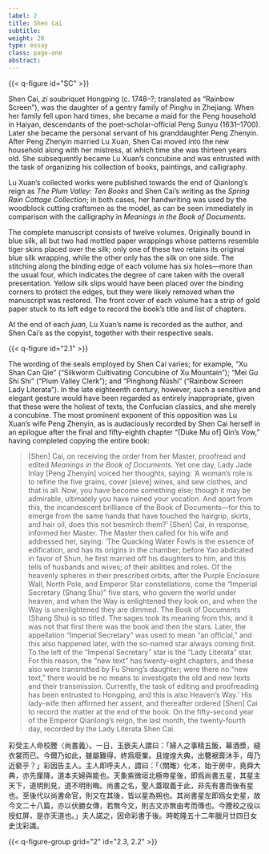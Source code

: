 ```yaml
---
label: 2
title: Shen Cai
subtitle:
weight: 20
type: essay
class: page-one
abstract:
---
```


{{< q-figure id="SC" >}}

Shen Cai, *zi* soubriquet Hongping (c. 1748–?; translated as “Rainbow Screen”), was the daughter of a gentry family of Pinghu in Zhejiang. When her family fell upon hard times, she became a maid for the Peng household in Haiyan, descendants of the poet-scholar-official Peng Sunyu (1631–1700). Later she became the personal servant of his granddaughter Peng Zhenyin. After Peng Zhenyin married Lu Xuan, Shen Cai moved into the new household along with her mistress, at which time she was thirteen years old. She subsequently became Lu Xuan’s concubine and was entrusted with the task of organizing his collection of books, paintings, and calligraphy.

Lu Xuan’s collected works were published towards the end of Qianlong’s reign as *The Plum Valley: Ten Books* and Shen Cai’s writing as the *Spring Rain Cottage Collection*; in both cases, her handwriting was used by the woodblock cutting craftsmen as the model, as can be seen immediately in comparison with the calligraphy in *Meanings in the Book of Documents*.

The complete manuscript consists of twelve volumes. Originally bound in blue silk, all but two had mottled paper wrappings whose patterns resemble tiger skins placed over the silk; only one of these two retains its original blue silk wrapping, while the other only has the silk on one side. The stitching along the binding edge of each volume has six holes—more than the usual four, which indicates the degree of care taken with the overall presentation. Yellow silk slips would have been placed over the binding corners to protect the edges, but they were likely removed when the manuscript was restored. The front cover of each volume has a strip of gold paper stuck to its left edge to record the book’s title and list of chapters.

At the end of each *juan*, Lu Xuan’s name is recorded as the author, and Shen Cai’s as the copyist, together with their respective seals.

{{< q-figure id="2.1" >}}

The wording of the seals employed by Shen Cai varies; for example, “Xu Shan Can Qie” (“Silkworm Cultivating Concubine of Xu Mountain”); “Mei Gu Shi Shi” (“Plum Valley Clerk”); and “Pinghong Nüshi” (“Rainbow Screen Lady Literata”). In the late eighteenth century, however, such a sensitive and elegant gesture would have been regarded as entirely inappropriate, given that these were the holiest of texts, the Confucian classics, and she merely a concubine. The most prominent exponent of this opposition was Lu Xuan’s wife Peng Zhenyin, as is audaciously recorded by Shen Cai herself in an epilogue after the final and fifty-eighth chapter “[Duke Mu of] Qin’s Vow,” having completed copying the entire book:

>[Shen] Cai, on receiving the order from her Master, proofread and edited *Meanings in the Book of Documents*. Yet one day, Lady Jade Inlay [Peng Zhenyin] voiced her thoughts, saying: ‘A woman’s role is to refine the five grains, cover [sieve] wines, and sew clothes, and that is all. Now, you have become something else; though it may be admirable, ultimately you have ruined your vocation. And apart from this, the incandescent brilliance of the Book of Documents—for this to emerge from the same hands that have touched the hairgrip, skirts, and hair oil, does this not besmirch them?’ [Shen] Cai, in response, informed her Master. The Master then called for his wife and addressed her, saying: ‘The Quacking Water Fowls is the essence of edification, and has its origins in the chamber; before Yao abdicated in favor of Shun, he first married off his daughters to him, and this tells of husbands and wives; of their abilities and roles. Of the heavenly spheres in their prescribed orbits, after the Purple Enclosure Wall, North Pole, and Emperor Star constellations, come the “Imperial Secretary (Shang Shu)” five stars, who govern the world under heaven, and when the Way is enlightened they look on, and when the Way is unenlightened they are dimmed. The Book of Documents (Shang Shu) is so titled. The sages took its meaning from this, and it was not that first there was the book and then the stars. Later, the appellation “Imperial Secretary” was used to mean “an official,” and this also happened later, with the so-named star always coming first. To the left of the “Imperial Secretary” star is the “Lady Literata” star. For this reason, the “new text” has twenty-eight chapters, and these also were transmitted by Fu Sheng’s daughter; were there no “new text,” there would be no means to investigate the old and new texts and their transmission. Currently, the task of editing and proofreading has been entrusted to Hongping, and this is also Heaven’s Way.’ His lady-wife then affirmed her assent, and thereafter ordered [Shen] Cai to record the matter at the end of the book. On the fifty-second year of the Emperor Qianlong’s reign, the last month, the twenty-fourth day, recorded by the Lady Literata Shen Cai.

彩受主人命校謄〈尚書義〉。一日，玉嵌夫人謂曰：「婦人之事精五飯，幕酒漿，縫衣裳而已。今爾乃如此，雖屬難得，終爲廢業。且煌煌大典，出簪裾膏沐手，毋乃近褻乎？」彩因告主人。主人即呼夫人，謂曰：「〈關雎〉化本，始于房中，堯舜大典，亦先厘降，道本夫婦與能也。天象紫微垣北極帝星後，即爲尚書五星，其星主天下，道明則見，道不明則晦。尚書之名，聖人蓋取義于此，非先有書而後有星也。至後代以尚書命官，則又在其後，皆以星為朔也。其尚書星左即爲女史星，故今文二十八篇，亦以伏勝女傳，若無今文，則古文亦無由考而傳也。今謄校之役以授虹屏，是亦天道也。」夫人諾之，因命彩書于後。時乾隆五十二年臘月廿四日女史沈彩識。

{{< q-figure-group grid="2" id="2.3, 2.2" >}}
